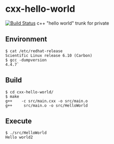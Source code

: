# cxx-hello-world
[![Build Status](https://travis-ci.org/ori-ken/cxx-hello-world.svg?branch=master)](https://travis-ci.org/ori-ken/cxx-hello-world)
c++ "hello world" trunk for private

## Environment
```
$ cat /etc/redhat-release
Scientific Linux release 6.10 (Carbon)
$ gcc -dumpversion
4.4.7`
```

## Build
```
$ cd cxx-hello-world/
$ make
g++    -c src/main.cxx -o src/main.o
g++     src/main.o -o src/HelloWorld
``` 

## Execute
```
$ ./src/HelloWorld
Hello world2
```


